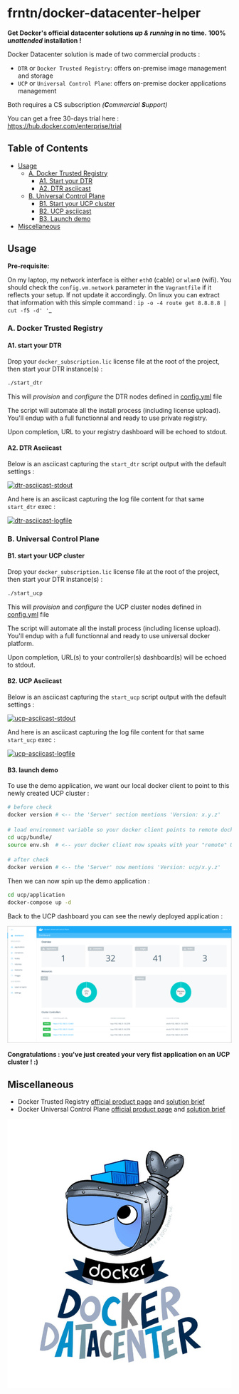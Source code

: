 # frntn/docker-datacenter-helper

**Get Docker's official datacenter solutions _up & running_ in no time.**
**100% _unattended_ installation !**

Docker Datacenter solution is made of two commercial products :

  * `DTR` or `Docker Trusted Registry`: offers on-premise image management and storage
  * `UCP` or `Universal Control Plane`: offers on-premise docker applications management

Both requires a CS subscription _(**C**ommercial **S**upport)_

You can get a free 30-days trial here : https://hub.docker.com/enterprise/trial

## Table of Contents

- [Usage](#usage)
  - [A. Docker Trusted Registry](#a-docker-trusted-registry)
    - [A1. Start your DTR](#a1-start-your-dtr)
    - [A2. DTR asciicast](#a2-dtr-asciicast)
  - [B. Universal Control Plane](#b-universal-control-plane)
    - [B1. Start your UCP cluster](#b1-start-your-ucp-cluster)
    - [B2. UCP asciicast](#b2-ucp-asciicast)
    - [B3. Launch demo](#b3-launch-demo)
- [Miscellaneous](#miscellaneous)

## Usage

**Pre-requisite:**

On my laptop, my network interface is either `eth0` (cable) or `wlan0` (wifi). 
You should check the `config.vm.network` parameter in the `Vagrantfile` 
if it reflects your setup. If not update it accordingly.
On linux you can extract that information with this simple command :
`ip -o -4 route get 8.8.8.8 | cut -f5 -d' '`_

### A. Docker Trusted Registry

#### A1. start your DTR

Drop your `docker_subscription.lic` license file at the root of the project, then start your DTR instance(s) :

```bash
./start_dtr
```

This will _provision_ and _configure_ the DTR nodes defined in [config.yml](config.yml) file

The script will automate all the install process (including license upload).
You'll endup with a full functionnal and ready to use private registry.

Upon completion, URL to your registry dashboard will be echoed to stdout.

#### A2. DTR Asciicast

Below is an asciicast capturing the `start_dtr` script output with the default settings :

[![dtr-asciicast-stdout](https://asciinema.org/a/8uogw0mfmgvpaeqqc7ezgsi9t.png)](https://asciinema.org/a/8uogw0mfmgvpaeqqc7ezgsi9t?autoplay=1)

And here is an asciicast capturing the log file content for that same `start_dtr` exec :

[![dtr-asciicast-logfile](https://asciinema.org/a/22g7wcaswtioe3is4twgy7ff6.png)](https://asciinema.org/a/22g7wcaswtioe3is4twgy7ff6?autoplay=1&speed=2)

### B. Universal Control Plane

#### B1. start your UCP cluster

Drop your `docker_subscription.lic` license file at the root of the project, then start your DTR instance(s) :

```bash
./start_ucp
```

This will _provision_ and _configure_ the UCP cluster nodes defined in [config.yml](config.yml) file

The script will automate all the install process (including license upload).
You'll endup with a full functionnal and ready to use universal docker platform.

Upon completion, URL(s) to your controller(s) dashboard(s) will be echoed to stdout.

#### B2. UCP Asciicast

Below is an asciicast capturing the `start_ucp` script output with the default settings :

[![ucp-asciicast-stdout](https://asciinema.org/a/8uogw0mfmgvpaeqqc7ezgsi9t.png)](https://asciinema.org/a/8uogw0mfmgvpaeqqc7ezgsi9t?autoplay=1)

And here is an asciicast capturing the log file content for that same `start_ucp` exec :

[![ucp-asciicast-logfile](https://asciinema.org/a/22g7wcaswtioe3is4twgy7ff6.png)](https://asciinema.org/a/22g7wcaswtioe3is4twgy7ff6?autoplay=1&speed=2)

#### B3. launch demo

To use the demo application, we want our local docker client to point to this newly created UCP cluster :

```bash
# before check
docker version # <-- the 'Server' section mentions 'Version: x.y.z'

# load environment variable so your docker client points to remote docker server
cd ucp/bundle/
source env.sh  # <-- your docker client now speaks with your "remote" UCP cluster

# after check
docker version # <-- the 'Server' now mentions 'Version: ucp/x.y.z'
```

Then we can now spin up the demo application :

```bash
cd ucp/application
docker-compose up -d
```

Back to the UCP dashboard you can see the newly deployed application :

![registry-adduser](img/ucp-dashboard.png?raw=true)

**Congratulations : you've just created your very fist application on an UCP cluster ! :)**

## Miscellaneous

  * Docker Trusted Registry [official product page](https://www.docker.com/products/docker-trusted-registry) and [solution brief](https://www.docker.com/sites/default/files/Solutions_Brief_Docker%20Trusted%20Registry_V2%20%281%29.pdf)
  * Docker Universal Control Plane [official product page](https://www.docker.com/products/docker-universal-control-plane) and [solution brief](https://www.docker.com/sites/default/files/Solutions_UCP_V3.pdf)

![official-logo](img/docker-datacenter.jpg?raw=true)

